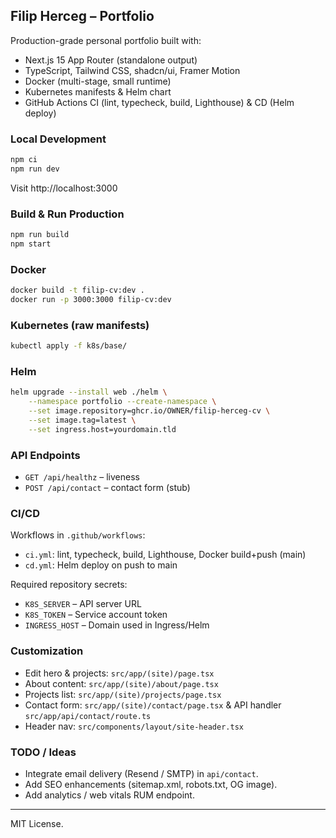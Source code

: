 ## Filip Herceg – Portfolio

Production-grade personal portfolio built with:

- Next.js 15 App Router (standalone output)
- TypeScript, Tailwind CSS, shadcn/ui, Framer Motion
- Docker (multi-stage, small runtime)
- Kubernetes manifests & Helm chart
- GitHub Actions CI (lint, typecheck, build, Lighthouse) & CD (Helm deploy)

### Local Development

```bash
npm ci
npm run dev
```

Visit http://localhost:3000

### Build & Run Production

```bash
npm run build
npm start
```

### Docker

```bash
docker build -t filip-cv:dev .
docker run -p 3000:3000 filip-cv:dev
```

### Kubernetes (raw manifests)

```bash
kubectl apply -f k8s/base/
```

### Helm

```bash
helm upgrade --install web ./helm \
	--namespace portfolio --create-namespace \
	--set image.repository=ghcr.io/OWNER/filip-herceg-cv \
	--set image.tag=latest \
	--set ingress.host=yourdomain.tld
```

### API Endpoints

- `GET /api/healthz` – liveness
- `POST /api/contact` – contact form (stub)

### CI/CD

Workflows in `.github/workflows`:

- `ci.yml`: lint, typecheck, build, Lighthouse, Docker build+push (main)
- `cd.yml`: Helm deploy on push to main

Required repository secrets:

- `K8S_SERVER` – API server URL
- `K8S_TOKEN` – Service account token
- `INGRESS_HOST` – Domain used in Ingress/Helm

### Customization

- Edit hero & projects: `src/app/(site)/page.tsx`
- About content: `src/app/(site)/about/page.tsx`
- Projects list: `src/app/(site)/projects/page.tsx`
- Contact form: `src/app/(site)/contact/page.tsx` & API handler `src/app/api/contact/route.ts`
- Header nav: `src/components/layout/site-header.tsx`

### TODO / Ideas

- Integrate email delivery (Resend / SMTP) in `api/contact`.
- Add SEO enhancements (sitemap.xml, robots.txt, OG image).
- Add analytics / web vitals RUM endpoint.

---

MIT License.
